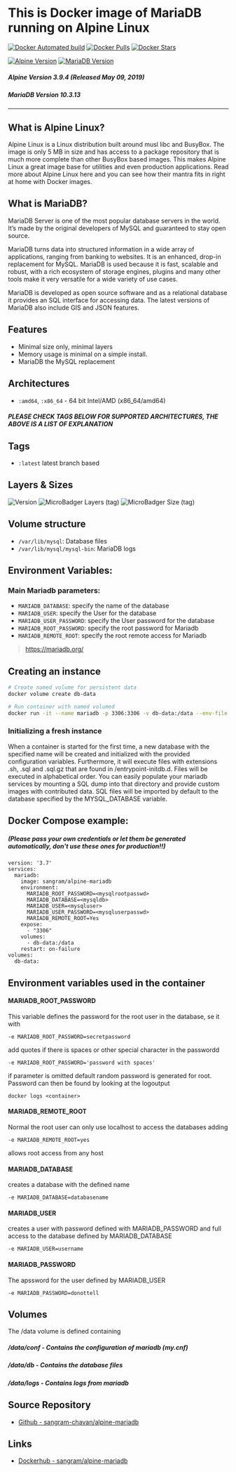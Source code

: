 # This is Docker image of MariaDB running on Alpine Linux

[![Docker Automated build](https://img.shields.io/docker/automated/sangram/alpine-mariadb.svg?style=for-the-badge&logo=docker)](https://hub.docker.com/r/sangram/alpine-mariadb/)
[![Docker Pulls](https://img.shields.io/docker/pulls/sangram/alpine-mariadb.svg?style=for-the-badge&logo=docker)](https://hub.docker.com/r/sangram/alpine-mariadb/)
[![Docker Stars](https://img.shields.io/docker/stars/sangram/alpine-mariadb.svg?style=for-the-badge&logo=docker)](https://hub.docker.com/r/sangram/alpine-mariadb/)

[![Alpine Version](https://img.shields.io/badge/Alpine%20version-v3.9.4-green.svg?style=for-the-badge)](https://alpinelinux.org/)
[![MariaDB Version](https://img.shields.io/badge/Mariadb%20version-v10.3.13-green.svg?style=for-the-badge)](https://mariadb.org/)

##### Alpine Version 3.9.4 (Released May 09, 2019)
##### MariaDB Version 10.3.13

----

## What is Alpine Linux?
Alpine Linux is a Linux distribution built around musl libc and BusyBox. The image is only 5 MB in size and has access to a package repository that is much more complete than other BusyBox based images. This makes Alpine Linux a great image base for utilities and even production applications. Read more about Alpine Linux here and you can see how their mantra fits in right at home with Docker images.

## What is MariaDB?
MariaDB Server is one of the most popular database servers in the world. It’s made by the original developers of MySQL and guaranteed to stay open source.

MariaDB turns data into structured information in a wide array of applications, ranging from banking to websites. It is an enhanced, drop-in replacement for MySQL. MariaDB is used because it is fast, scalable and robust, with a rich ecosystem of storage engines, plugins and many other tools make it very versatile for a wide variety of use cases.

MariaDB is developed as open source software and as a relational database it provides an SQL interface for accessing data. The latest versions of MariaDB also include GIS and JSON features.

## Features

* Minimal size only, minimal layers
* Memory usage is minimal on a simple install.
* MariaDB the MySQL replacement


## Architectures

* ```:amd64```, ```:x86_64``` - 64 bit Intel/AMD (x86_64/amd64)

##### PLEASE CHECK TAGS BELOW FOR SUPPORTED ARCHITECTURES, THE ABOVE IS A LIST OF EXPLANATION

## Tags

* ```:latest``` latest branch based

## Layers & Sizes

![Version](https://img.shields.io/badge/version-amd64-blue.svg?style=for-the-badge)
![MicroBadger Layers (tag)](https://img.shields.io/microbadger/layers/sangram/alpine-mariadb/amd64.svg?style=for-the-badge)
![MicroBadger Size (tag)](https://img.shields.io/microbadger/image-size/sangram/alpine-mariadb/amd64.svg?style=for-the-badge)


## Volume structure

* `/var/lib/mysql`: Database files
* `/var/lib/mysql/mysql-bin`: MariaDB logs


## Environment Variables:

### Main Mariadb parameters:
* `MARIADB_DATABASE`: specify the name of the database
* `MARIADB_USER`: specify the User for the database
* `MARIADB_USER_PASSWORD`: specify the User password for the database
* `MARIADB_ROOT_PASSWORD`: specify the root password for Mariadb
* `MARIADB_REMOTE_ROOT`: specify the root remote access for Mariadb

> https://mariadb.org/

## Creating an instance


```bash
# Create named volume for persistent data
docker volume create db-data

# Run container with named volumed
docker run -it --name mariadb -p 3306:3306 -v db-data:/data --env-file ./mysql.env sangram/alpine-mariadb
```

### Initializing a fresh instance
When a container is started for the first time, a new database with the specified name will be created and initialized with the provided configuration variables. Furthermore, it will execute files with extensions .sh, .sql and .sql.gz that are found in /entrypoint-initdb.d. Files will be executed in alphabetical order. You can easily populate your mariadb services by mounting a SQL dump into that directory and provide custom images with contributed data. SQL files will be imported by default to the database specified by the MYSQL_DATABASE variable.


## Docker Compose example:

##### (Please pass your own credentials or let them be generated automatically, don't use these ones for production!!)

```yalm
version: '3.7'
services:
  mariadb:
    image: sangram/alpine-mariadb
    environment:
      MARIADB_ROOT_PASSWORD=<mysqlrootpasswd>
      MARIADB_DATABASE=<mysqldb>
      MARIADB_USER=<mysqluser>
      MARIADB_USER_PASSWORD=<mysqluserpasswd>
      MARIADB_REMOTE_ROOT=Yes
    expose:
      - "3306"
    volumes:
      - db-data:/data
    restart: on-failure
volumes: 
  db-data:
```

## Environment variables used in the container

#### MARIADB_ROOT_PASSWORD
This variable defines the password for the root user in the database, se it with

	-e MARIADB_ROOT_PASSWORD=secretpassword

add quotes if there is spaces or other special character in the passwordd

	-e MARIADB_ROOT_PASSWORD='password with spaces'

if parameter is omitted default random password is generated for root. Password can then be found by looking at the logoutput

	docker logs <container>

#### MARIADB_REMOTE_ROOT
Normal the root user can only use localhost to access the databases adding

	-e MARIADB_REMOTE_ROOT=yes

allows root access from any host

#### MARIADB_DATABASE
creates a database with the defined name

	-e MARIADB_DATABASE=databasename

#### MARIADB_USER
creates a user with password defined with MARIADB_PASSWORD and full access to the database defined by MARIADB_DATABASE

	-e MARIADB_USER=username

#### MARIADB_PASSWORD
The apssword for the user defined by MARIADB_USER

	-e MARIADB_PASSWORD=donottell


## Volumes

The /data volume is defined containing

##### /data/conf - Contains the configuration of mariadb (**my.cnf**)

##### /data/db - Contains the database files

##### /data/logs - Contains logs from mariadb


## Source Repository

* [Github - sangram-chavan/alpine-mariadb](https://github.com/sangram-chavan/alpine-mariadb)

## Links

* [Dockerhub - sangram/alpine-mariadb](https://hub.docker.com/r/sangram/alpine-mariadb)
